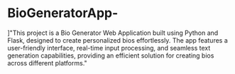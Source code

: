 # BioGeneratorApp-
]"This project is a Bio Generator Web Application built using Python and Flask, designed to create personalized bios effortlessly. The app features a user-friendly interface, real-time input processing, and seamless text generation capabilities, providing an efficient solution for creating bios across different platforms."
